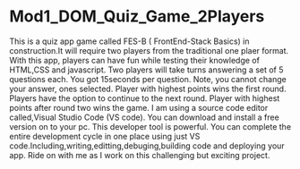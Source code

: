 # Mod1_DOM_Quiz_Game_2Players
This is a quiz app game called FES-B ( FrontEnd-Stack Basics) in construction.It will require two players from the traditional one plaer format.
With this app, players can have fun while testing their knowledge of HTML,CSS and javascript.
Two players will take turns answering a set of 5 questions each. You got 15seconds per question.
Note, you cannot change your answer, ones selected.
Player with highest points wins the first round. Players have the option to continue to the next round.
Player with highest points after round two wins the game.
I am using a source code editor called,Visual Studio Code (VS code). You can download and install a free version on to your pc.
This developer tool is powerful. You can complete the entire development cycle in one place using just VS code.Including,writing,editting,debuging,building code and deploying your app.
Ride on with me as I work on this challenging but exciting  project.
